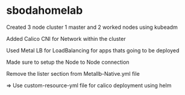 # sbodahomelab

Created 3 node cluster 1 master and 2 worked nodes using kubeadm

Added Calico CNI for Network within the cluster

Used Metal LB for LoadBalancing for apps thats going to be deployed

Made sure to setup the Node to Node connection

Remove the lister section from Metallb-Native.yml file

=> Use custom-resource-yml file for calico deployment using helm